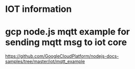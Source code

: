 # IOT information

# gcp node.js mqtt example for sending mqtt msg to iot core
https://github.com/GoogleCloudPlatform/nodejs-docs-samples/tree/master/iot/mqtt_example
